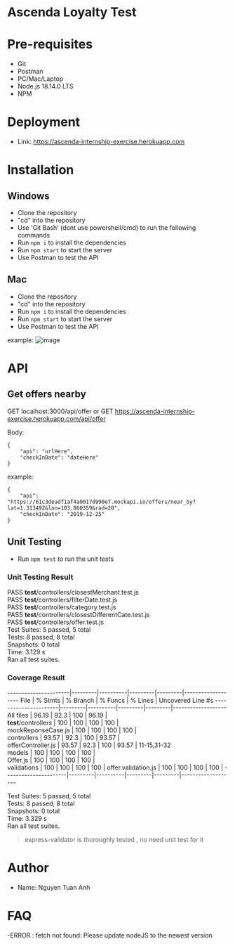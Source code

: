 # Ascenda Loyalty Test

# Pre-requisites
- Git
- Postman
- PC/Mac/Laptop
- Node.js 18.14.0 LTS
- NPM
# Deployment
- Link: https://ascenda-internship-exercise.herokuapp.com
# Installation

## Windows
- Clone the repository
- "cd" into the repository
- Use 'Git Bash' (dont use powershell/cmd) to run the following commands
- Run `npm i` to install the dependencies
- Run `npm start` to start the server
- Use Postman to test the API
## Mac
- Clone the repository
- "cd" into the repository
- Run `npm i` to install the dependencies
- Run `npm start` to start the server
- Use Postman to test the API

example:
![image](https://user-images.githubusercontent.com/67695658/218424794-7d872ccf-2aec-4961-8f95-62258665eb87.png)


# API
## Get offers nearby
GET localhost:3000/api/offer 
or
GET https://ascenda-internship-exercise.herokuapp.com/api/offer

Body:
```
{
    "api": "urlHere",
    "checkInDate": "dateHere"
}
```
example:
```
{
    "api": "https://61c3deadf1af4a0017d990e7.mockapi.io/offers/near_by?lat=1.313492&lon=103.860359&rad=20",
    "checkInDate": "2019-12-25"
}
```

## Unit Testing
- Run `npm test` to run the unit tests
### Unit Testing Result

 PASS  __test__/controllers/closestMerchant.test.js            
 PASS  __test__/controllers/filterDate.test.js      
 PASS  __test__/controllers/category.test.js    
 PASS  __test__/controllers/closestDifferentCate.test.js    
 PASS  __test__/controllers/offer.test.js              
Test Suites: 5 passed, 5 total              
Tests:       8 passed, 8 total        
Snapshots:   0 total        
Time:        3.129 s        
Ran all test suites.        
### Coverage Result
----------------------|---------|----------|---------|---------|-------------------
File                  | % Stmts | % Branch | % Funcs | % Lines | Uncovered Line #s 
----------------------|---------|----------|---------|---------|-------------------
All files             |   96.19 |     92.3 |     100 |   96.19 |                   
 __test__/controllers |     100 |      100 |     100 |     100 |                   
  mockReponseCase.js  |     100 |      100 |     100 |     100 |                   
 controllers          |   93.57 |     92.3 |     100 |   93.57 |                   
  offerController.js  |   93.57 |     92.3 |     100 |   93.57 | 11-15,31-32       
 models               |     100 |      100 |     100 |     100 |                   
  Offer.js            |     100 |      100 |     100 |     100 |                   
 validations          |     100 |      100 |     100 |     100 | 
  offer.validation.js |     100 |      100 |     100 |     100 | 
----------------------|---------|----------|---------|---------|-------------------

Test Suites: 5 passed, 5 total      
Tests:       8 passed, 8 total  
Snapshots:   0 total    
Time:        3.329 s    
Ran all test suites.    

> express-validator is thoroughly tested , no need unit test for it 

# Author
- Name: Nguyen Tuan Anh

# FAQ
-ERROR : fetch not found:
Please update nodeJS to the newest version
